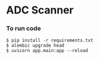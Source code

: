 # ADC Scanner 

### To run code 

```
$ pip install -r requirements.txt
$ alembic upgrade head
$ uvicorn app.main:app --reload
```

 
